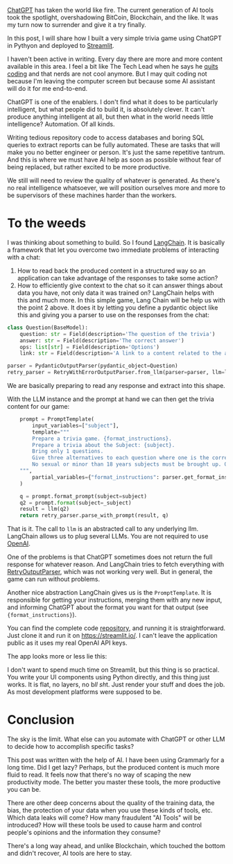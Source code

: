 [ChatGPT](https://chat-gpt.org/) has taken the world like fire. The current generation of AI tools took the spotlight, overshadowing BitCoin, Blockchain, and the like. It was my turn now to surrender and give it a try finally.

In this post, I will share how I built a very simple trivia game using ChatGPT in Pythyon and deployed to [Streamlit](https://streamlit.io/).

<!--more-->

I haven't been active in writing. Every day there are more and more content available in this area. I feel a bit like The Tech Lead when he says he [quits coding](https://www.youtube.com/watch?v=ab6xJ4E23VQ) and that nerds are not cool anymore. But I may quit coding not because I'm leaving the computer screen but because some AI assistant will do it for me end-to-end.

ChatGPT is one of the enablers. I don't find what it does to be particularly intelligent, but what people did to build it, is absolutely clever. It can't produce anything intelligent at all, but then what in the world needs little intelligence? Automation. Of all kinds.

Writing tedious repository code to access databases and boring SQL queries to extract reports can be fully automated. These are tasks that will make you no better engineer or person. It's just the same repetitive tantrum. And this is where we must have AI help as soon as possible without fear of being replaced, but rather excited to be more productive.

We still will need to review the quality of whatever is generated. As there's no real intelligence whatsoever, we will position ourselves more and more to be supervisors of these machines harder than the workers.

# To the weeds

I was thinking about something to build. So I found [LangChain](https://python.langchain.com/en/latest/). It is basically a framework that let you overcome two immediate problems of interacting with a chat:

1. How to read back the produced content in a structured way so an application can take advantage of the responses to take some action?
1. How to efficiently give context to the chat so it can answer things about data you have, not only data it was trained on?
LangChain helps with this and much more. In this simple game, Lang Chain will be help us with the point 2 above. It does it by letting you define a pydantic object like this and giving you a parser to use on the responses from the chat:

```python
class Question(BaseModel):
    question: str = Field(description='The question of the trivia')
    answer: str = Field(description='The correct answer')
    ops: list[str] = Field(description='Options')
    link: str = Field(description='A link to a content related to the answer')

parser = PydanticOutputParser(pydantic_object=Question)
retry_parser = RetryWithErrorOutputParser.from_llm(parser=parser, llm=llm)
```
We are basically preparing to read any response and extract into this shape.

With the LLM instance and the prompt at hand we can then get the trivia content for our game:

```python
    prompt = PromptTemplate(
        input_variables=["subject"],
        template="""
        Prepare a trivia game. {format_instructions}.
        Prepare a trivia about the Subject: {subject}.
        Bring only 1 questions. 
        Give three alternatives to each question where one is the correct. Keep answers as short as possible.
        No sexual or minor than 18 years subjects must be brought up. Questions in english only.
    """,
        partial_variables={"format_instructions": parser.get_format_instructions()}
    )

    q = prompt.format_prompt(subject=subject)
    q2 = prompt.format(subject=_subject)
    result = llm(q2)
    return retry_parser.parse_with_prompt(result, q)
```

That is it. The call to `llm` is an abstracted call to any underlying llm. LangChain allows us to plug several LLMs. You are not required to use [OpenAI](https://openai.com/). 

One of the problems is that ChatGPT sometimes does not return the full response for whatever reason. And LangChain tries to fetch everything with [RetryOutputParser](https://python.langchain.com/en/latest/modules/prompts/output_parsers/examples/retry.html), which was not working very well. But in general, the game can run without problems.

Another nice abstraction LangChain gives us is the `PromptTemplate`. It is responsible for getting your instructions, merging them with any new input, and informing ChatGPT about the format you want for that output (see `{format_instructions}`).

You can find the complete code [repository](https://github.com/paulosuzart/triviagpt), and running it is straightforward. Just clone it and run it on https://streamlit.io/. I can't leave the application public as it uses my real OpenAI API keys. 

The app looks more or less lie this:
<blockquote class="imgur-embed-pub" lang="en" data-id="a/RNRryV2" data-context="false" ><a href="//imgur.com/a/RNRryV2"></a></blockquote><script async src="//s.imgur.com/min/embed.js" charset="utf-8"></script>

I don't want to spend much time on Streamlit, but this thing is so practical. You write your UI components using Python directly, and this thing just works. It is flat, no layers, no b*ll sh*t. Just render your stuff and does the job. As most development platforms were supposed to be. 

# Conclusion
The sky is the limit. What else can you automate with ChatGPT or other LLM to decide how to accomplish specific tasks?

This post was written with the help of AI. I have been using Grammarly for a long time. Did I get lazy? Perhaps, but the produced content is much more fluid to read. It feels now that there's no way of scaping the new productivity mode. The better you master these tools, the more productive you can be.

There are other deep concerns about the quality of the training data, the bias, the protection of your data when you use these kinds of tools, etc. Which data leaks will come? How many fraudulent "AI Tools" will be introduced? How will these tools be used to cause harm and control people's opinions and the information they consume? 

There's a long way ahead, and unlike Blockchain, which touched the bottom and didn't recover, AI tools are here to stay.

